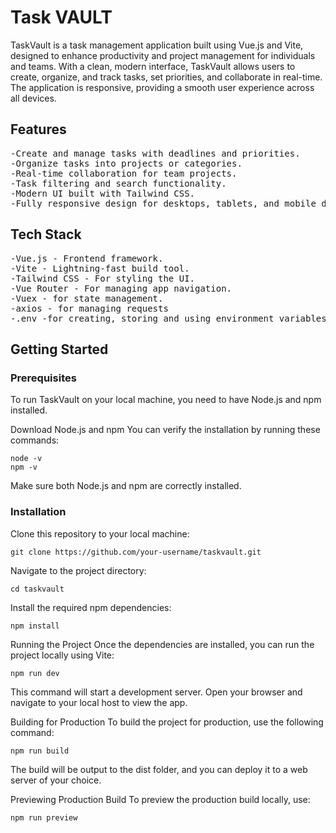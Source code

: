 # Task VAULT

TaskVault is a task management application built using Vue.js and Vite, designed to enhance productivity and project management for individuals and teams. With a clean, modern interface, TaskVault allows users to create, organize, and track tasks, set priorities, and collaborate in real-time. The application is responsive, providing a smooth user experience across all devices.

## Features
<pre>-Create and manage tasks with deadlines and priorities.
-Organize tasks into projects or categories.
-Real-time collaboration for team projects.
-Task filtering and search functionality.
-Modern UI built with Tailwind CSS.
-Fully responsive design for desktops, tablets, and mobile devices.</pre>

## Tech Stack
<pre>-Vue.js - Frontend framework.
-Vite - Lightning-fast build tool.
-Tailwind CSS - For styling the UI.
-Vue Router - For managing app navigation.
-Vuex - for state management.
-axios - for managing requests
-.env -for creating, storing and using environment variables</pre>


## Getting Started

### Prerequisites
To run TaskVault on your local machine, you need to have Node.js and npm installed.

Download Node.js and npm
You can verify the installation by running these commands:

```
node -v
npm -v
```
Make sure both Node.js and npm are correctly installed.

### Installation
Clone this repository to your local machine:

```
git clone https://github.com/your-username/taskvault.git
```
Navigate to the project directory:

```
cd taskvault
```
Install the required npm dependencies:

```
npm install
```
Running the Project
Once the dependencies are installed, you can run the project locally using Vite:

```
npm run dev
```
This command will start a development server. Open your browser and navigate to your local host to view the app.

Building for Production
To build the project for production, use the following command:

```
npm run build
```
The build will be output to the dist folder, and you can deploy it to a web server of your choice.

Previewing Production Build
To preview the production build locally, use:

```
npm run preview
```
